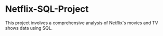 # Netflix-SQL-Project
This project involves a comprehensive analysis of Netflix's movies and TV shows data using SQL. 
